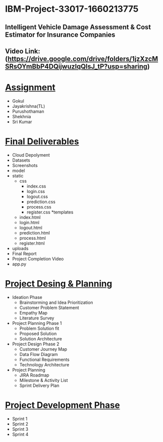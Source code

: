 # IBM-Project-33017-1660213775
## Intelligent Vehicle Damage Assessment &amp; Cost Estimator for Insurance Companies
## Video Link: (https://drive.google.com/drive/folders/1jzXzcMSRsOYmBbP4DQijwuzlqQlsJ_tP?usp=sharing)

# [Assignment](https://github.com/IBM-EPBL/IBM-Project-33017-1660213775/tree/main/Assignment)
* Gokul
* Jayakrishna(TL)
* Purushothaman
* Shekhnia
* Sri Kumar

# [Final Deliverables](https://github.com/IBM-EPBL/IBM-Project-33017-1660213775/tree/main/Final%20Deliverables)
* Cloud Depolyment
* Datasets
* Screenshots
* model
* static
  * css
    * index.css
    * login.css
    * logout.css
    * prediction.css
    * process.css
    * register.css
  *templates
  * index.html
  * login.html
  * logout.html
  * prediction.html
  * process.html
  * register.html
* uploads
* Final Report
* Project Completion Video
* app.py


# [Project Desing & Planning](https://github.com/IBM-EPBL/IBM-Project-33017-1660213775/tree/main/Project%20Design%20%26%20Planning)
* Ideation Phase
  * Brainstorming and Idea Prioritization
  * Customer Problem Statement
  * Empathy Map
  * Literature Survey
* Project Planning Phase 1
  * Problem Solution fit
  * Proposed Solution
  * Solution Architecture
* Project Design Phase 2
  * Customer Journey Map
  * Data Flow Diagram
  * Functional Requirements
  * Technology Architecture
* Project Planning
  * JIRA Roadmap
  * Milestone & Activity List
  * Sprint Delivery Plan

# [Project Development Phase](https://github.com/IBM-EPBL/IBM-Project-33017-1660213775/tree/main/Project%20Development%20Phase)
* Sprint 1
* Sprint 2
* Sprint 3
* Sprint 4
  
  
  
  
  
  
